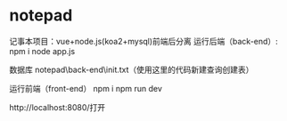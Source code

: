 # notepad
记事本项目：vue+node.js(koa2+mysql)前端后分离
运行后端（back-end）:
 npm i
 node app.js
 
 数据库
 notepad\back-end\init.txt（使用这里的代码新建查询创建表）
 
 运行前端（front-end）
 npm i
 npm run dev
 
 http://localhost:8080/打开
 
